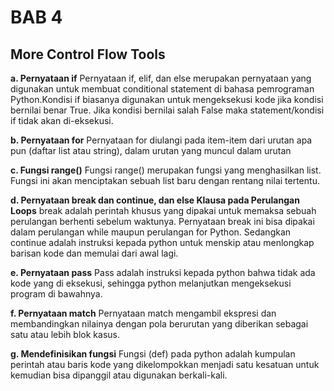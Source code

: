  # BAB 4
## More Control Flow Tools

**a.	Pernyataan if**
Pernyataan  if, elif, dan else merupakan pernyataan yang digunakan untuk membuat conditional statement di bahasa pemrograman Python.Kondisi if  biasanya digunakan untuk mengeksekusi kode jika kondisi bernilai benar True. Jika kondisi bernilai salah False maka statement/kondisi if tidak akan di-eksekusi.

**b.	Pernyataan for**
Pernyataan  for diulangi pada item-item dari urutan apa pun (daftar list atau string), dalam urutan yang muncul dalam urutan

**c.	Fungsi range()**
Fungsi range() merupakan fungsi yang menghasilkan list. Fungsi ini akan menciptakan sebuah list baru dengan rentang nilai tertentu.

**d.	Pernyataan break dan continue, dan else Klausa pada Perulangan Loops**
break adalah perintah khusus yang dipakai untuk memaksa sebuah perulangan berhenti sebelum waktunya. Pernyataan break ini bisa dipakai dalam perulangan while maupun perulangan for Python. Sedangkan continue adalah instruksi kepada python untuk menskip atau menlongkap barisan kode dan memulai dari awal lagi.

**e.	Pernyataan pass**
Pass adalah instruksi kepada python bahwa tidak ada kode yang di eksekusi, sehingga python melanjutkan mengeksekusi program di bawahnya.

**f.	Pernyataan match**
Pernyataan match mengambil ekspresi dan membandingkan nilainya dengan pola berurutan yang diberikan sebagai satu atau lebih blok kasus.

**g.	Mendefinisikan fungsi**
Fungsi (def) pada python adalah kumpulan perintah atau baris kode yang dikelompokkan menjadi satu kesatuan untuk kemudian bisa dipanggil atau digunakan berkali-kali.

